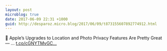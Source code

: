 ```yaml
---
layout: post
microblog: true
date: 2017-06-09 22:31 +1000
guid: http://desparoz.micro.blog/2017/06/09/t873155607892774912.html
---
```

🔗 Apple’s Upgrades to Location and Photo Privacy Features Are Pretty Great — ... [t.co/cGNYTMvGC...](https://t.co/cGNYTMvGCI)
